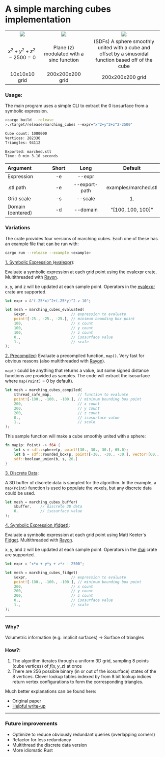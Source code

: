 # A simple marching cubes implementation
||||
|:-:|:-:|:-:|
<img src="https://github.com/TristanAntonsen/marching-cubes/blob/main/img/coarse_sphere.png">|<img src="https://github.com/TristanAntonsen/marching-cubes/blob/main/img/sinc.png">|<img src="https://github.com/TristanAntonsen/marching-cubes/blob/main/img/ripple_sphere_cube.png">
$x^2+y^2+z^2-2500=0$|Plane (z) modulated with a sinc function|(SDFs) A sphere smoothly united with a cube and offset by a sinusoidal function based off of the cube
10x10x10 grid|200x200x200 grid|200x200x200 grid
### Usage:

The main program uses a simple CLI to extract the 0 isosurface from a symbolic expression.

```zsh
>cargo build --release
>./target/release/marching_cubes --expr="x^2+y^2+z^2-2500"

Cube count: 1000000
Vertices: 282336
Triangles: 94112

Exported: marched.stl
Time: 0 min 3.10 seconds
```
|Argument|Short|Long|Default|
|:--|:--:|:--:|:--:|
|Expression|-e|--expr||
|.stl path|-e|--export-path|examples/marched.stl|
|Grid scale|-s|--scale|1.|
|Domain (centered)|-d|--domain|"[100, 100, 100]"|

### Variations
The crate provides four versions of marching cubes. Each one of these has an example file that can be run with:

```zsh
cargo run --release --example <example>
```

<u>1. Symbolic Expression (evalexpr)</u>:

Evaluate a symbolic expression at each grid point using the evalexpr crate. Multithreaded with [Rayon](https://crates.io/crates/rayon).

x, y, and z will be updated at each sample point. Operators in the [evalexpr](https://crates.io/crates/evalexpr) crate are supported.

```rust
let expr = &"(.25*x)^2+(.25*y)^2-z-10";

let mesh = marching_cubes_evaluated(
    &expr,                    // expression to evaluate
    point![-25., -25., -25.], // minimum bounding box point
    100,                      // x count
    100,                      // y count
    100,                      // z count
    0.,                       // isosurface value
    1.,                       // scale
);
```
<u>2. Precompiled</u>:
Evaluate a precompiled function, `map()`. Very fast for obvious reasons (also multithreaded with [Rayon](https://crates.io/crates/rayon)).

`map()` could be anything that returns a value, but some signed distance functions are provided as samples. The code will extract the isosurface where `map(Point)` = 0 by default).

```rust
let mesh = marching_cubes_compiled(
    &thread_safe_map,            // function to evaluate
    point![-100., -100., -100.], // minimum bounding box point
    200,                         // x count
    200,                         // y count
    200,                         // z count
    0.,                          // isosurface value
    1.,                          // scale
);
```
This sample function will make a cube smoothly united with a sphere:
```rust
fn map(p: Point) -> f64 {
    let s = sdf::sphere(p, point![30., 30., 30.], 65.0);
    let b = sdf::rounded_box(p, point![-30., -30., -30.], vector![60., 60., 60.], 10.);
    sdf::boolean_union(b, s, 20.)
}

```

<u>3. Discrete Data</u>:

A 3D buffer of discrete data is sampled for the algorithm. In the example, a `map(Point)` function is used to populate the voxels, but any discrete data could be used.

```rust
let mesh = marching_cubes_buffer(
    &buffer,    // discrete 3D data
    0.          // isosurface value
);
```
<u>4. Symbolic Expression (fidget)</u>:

Evaluate a symbolic expression at each grid point using Matt Keeter's [Fidget](https://github.com/mkeeter/fidget). Multithreaded with [Rayon](https://crates.io/crates/rayon).

x, y, and z will be updated at each sample point. Operators in the [rhai](https://crates.io/crates/rhai) crate are supported.

```rust
let expr = "x*x + y*y + z*z - 2500";

let mesh = marching_cubes_fidget(
    &expr,                    // expression to evaluate
    point![-100., -100., -100.], // minimum bounding box point
    200,                      // x count
    200,                      // y count
    200,                      // z count
    0.,                       // isosurface value
    1.,                       // scale
);
```
---
### Why?
Volumetric information (e.g. implicit surfaces) -> Surface of triangles

### How?:
1. The algorithm iterates through a uniform 3D grid, sampling 8 points (cube vertices) of $f{(x,y,z)}$ at once
2. There are 256 possible binary (in or out of the isosurface) states of the 8 vertices. Clever lookup tables indexed by from 8 bit lookup indices return vertex configurations to form the corresponding triangles.

Much better explanations can be found here:

- [Original paper](https://dl.acm.org/doi/pdf/10.1145/37402.37422)
- [Helpful write-up](https://paulbourke.net/geometry/polygonise/)

---
### Future improvements
- Optimize to reduce obviously redundant queries (overlapping corners)
- Refactor for less redundancy
- Multithread the discrete data version
- More idiomatic Rust